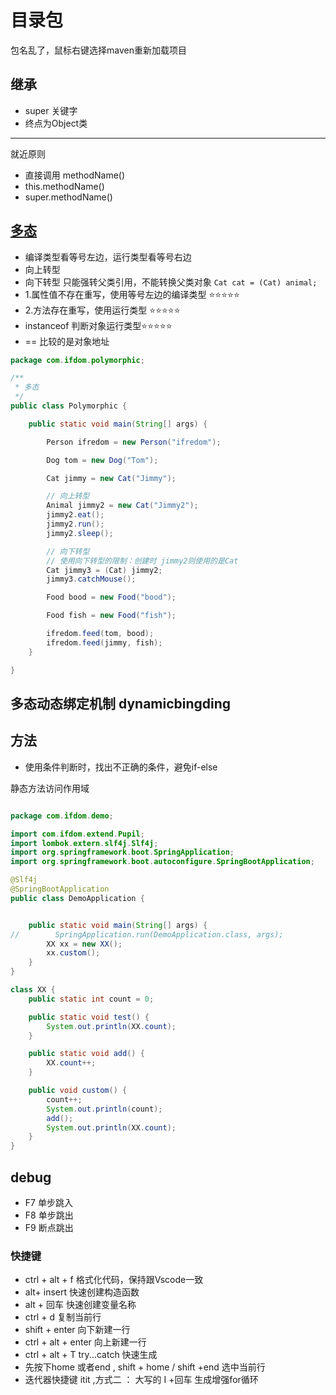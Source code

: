 # 目录包

包名乱了，鼠标右键选择maven重新加载项目

## 继承

- super 关键字
- 终点为Object类

---

就近原则

- 直接调用 methodName()
- this.methodName()
- super.methodName()

## [多态](https://www.bilibili.com/video/BV1fh411y7R8?p=315)

- 编译类型看等号左边，运行类型看等号右边
- 向上转型
- 向下转型 只能强转父类引用，不能转换父类对象 `Cat cat = (Cat) animal;`
- 1.属性值不存在重写，使用等号左边的编译类型 ⭐⭐⭐⭐⭐
- 2.方法存在重写，使用运行类型 ⭐⭐⭐⭐⭐
- instanceof 判断对象运行类型⭐⭐⭐⭐⭐
- == 比较的是对象地址

```java
package com.ifdom.polymorphic;

/**
 * 多态
 */
public class Polymorphic {

    public static void main(String[] args) {

        Person ifredom = new Person("ifredom");

        Dog tom = new Dog("Tom");

        Cat jimmy = new Cat("Jimmy");

        // 向上转型
        Animal jimmy2 = new Cat("Jimmy2");
        jimmy2.eat();
        jimmy2.run();
        jimmy2.sleep();

        // 向下转型
        // 使用向下转型的限制：创建时 jimmy2则使用的是Cat
        Cat jimmy3 = (Cat) jimmy2;
        jimmy3.catchMouse();

        Food bood = new Food("bood");

        Food fish = new Food("fish");

        ifredom.feed(tom, bood);
        ifredom.feed(jimmy, fish);
    }

}
```

## 多态动态绑定机制 dynamicbingding

## 方法

- 使用条件判断时，找出不正确的条件，避免if-else

静态方法访问作用域

```java

package com.ifdom.demo;

import com.ifdom.extend.Pupil;
import lombok.extern.slf4j.Slf4j;
import org.springframework.boot.SpringApplication;
import org.springframework.boot.autoconfigure.SpringBootApplication;

@Slf4j
@SpringBootApplication
public class DemoApplication {


    public static void main(String[] args) {
//        SpringApplication.run(DemoApplication.class, args);
        XX xx = new XX();
        xx.custom();
    }
}

class XX {
    public static int count = 0;

    public static void test() {
        System.out.println(XX.count);
    }

    public static void add() {
        XX.count++;
    }

    public void custom() {
        count++;
        System.out.println(count);
        add();
        System.out.println(XX.count);
    }
}
```

## debug

- F7 单步跳入
- F8 单步跳出
- F9 断点跳出

### 快捷键

- ctrl + alt + f 格式化代码，保持跟Vscode一致
- alt+ insert 快速创建构造函数
- alt + 回车 快速创建变量名称
- ctrl + d 复制当前行
- shift + enter 向下新建一行
- ctrl + alt + enter 向上新建一行
- ctrl + alt + T try...catch 快速生成
- 先按下home 或者end , shift + home / shift +end 选中当前行
- 迭代器快捷键 itit   ,方式二 ： 大写的 I +回车 生成增强for循环